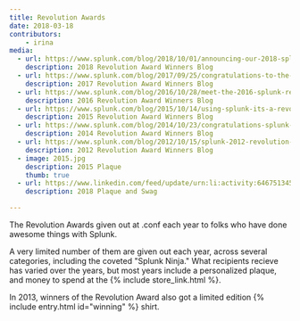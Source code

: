 ```yaml
---
title: Revolution Awards
date: 2018-03-18
contributors:
    - irina
media:
  - url: https://www.splunk.com/blog/2018/10/01/announcing-our-2018-splunk-revolution-award-winners.html
    description: 2018 Revolution Award Winners Blog
  - url: https://www.splunk.com/blog/2017/09/25/congratulations-to-the-2017-splunk-revolution-award-winners.html
    description: 2017 Revolution Award Winners Blog
  - url: https://www.splunk.com/blog/2016/10/28/meet-the-2016-splunk-revolution-award-winners.html
    description: 2016 Revolution Award Winners Blog
  - url: https://www.splunk.com/blog/2015/10/14/using-splunk-its-a-revolution.html
    description: 2015 Revolution Award Winners Blog
  - url: https://www.splunk.com/blog/2014/10/23/congratulations-splunk-revolution-award-winners.html
    description: 2014 Revolution Award Winners Blog
  - url: https://www.splunk.com/blog/2012/10/15/splunk-2012-revolution-awardswinners.html
    description: 2012 Revolution Award Winners Blog
  - image: 2015.jpg
    description: 2015 Plaque
    thumb: true
  - url: https://www.linkedin.com/feed/update/urn:li:activity:6467513452083679232/
    description: 2018 Plaque and Swag

---
```

The Revolution Awards given out at .conf each year to folks who have done awesome things with Splunk.

A very limited number of them are given out each year, across several categories, including the coveted "Splunk Ninja." What recipients recieve has varied over the years, but most years include a personalized plaque, and money to spend at the {% include store_link.html %}.

In 2013, winners of the Revolution Award also got a limited edition {% include entry.html id="winning" %} shirt.
